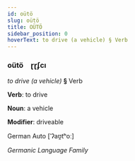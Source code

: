 ```yaml
---
id: oütö
slug: oütö
title: OÜTÖ
sidebar_position: 0
hoverText: to drive (a vehicle) § Verb
---
```


### oütö&emsp;<span kind="abugida">ɽɽʄcı</span>

*to drive (a vehicle)* **§** Verb

**Verb**: to drive

**Noun**: a vehicle

**Modifier**: driveable

German Auto [ˈʔaʊ̯tʰoː]

*Germanic Language Family*